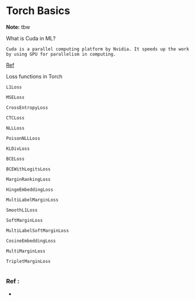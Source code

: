 # Torch Basics

**Note:** tbw




What is Cuda in ML?
```
Cuda is a parallel computing platform by Nvidia. It speeds up the work by using GPU for parallelism in computing.
```
[Ref](https://www.infoworld.com/article/3299703/what-is-cuda-parallel-programming-for-gpus.html)

Loss functions in Torch
```
L1Loss

MSELoss

CrossEntropyLoss

CTCLoss

NLLLoss

PoisonNLLLoss

KLDivLoss

BCELoss

BCEWithLogitsLoss

MarginRankingLoss

HingeEmbeddingLoss

MultiLabelMarginLoss

SmoothL1Loss

SoftMarginLoss

MultiLabelSoftMarginLoss

CosineEmbeddingLoss

MultiMarginLoss

TripletMarginLoss


```

### Ref :

  * []()

